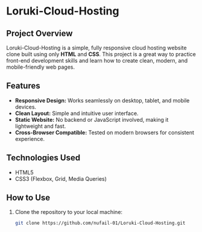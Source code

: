 # Loruki-Cloud-Hosting

## Project Overview
Loruki-Cloud-Hosting is a simple, fully responsive cloud hosting website clone built using only **HTML** and **CSS**. This project is a great way to practice front-end development skills and learn how to create clean, modern, and mobile-friendly web pages.

## Features
- **Responsive Design:** Works seamlessly on desktop, tablet, and mobile devices.
- **Clean Layout:** Simple and intuitive user interface.
- **Static Website:** No backend or JavaScript involved, making it lightweight and fast.
- **Cross-Browser Compatible:** Tested on modern browsers for consistent experience.

## Technologies Used
- HTML5
- CSS3 (Flexbox, Grid, Media Queries)

## How to Use
1. Clone the repository to your local machine:
   ```bash
   git clone https://github.com/nufail-01/Loruki-Cloud-Hosting.git
